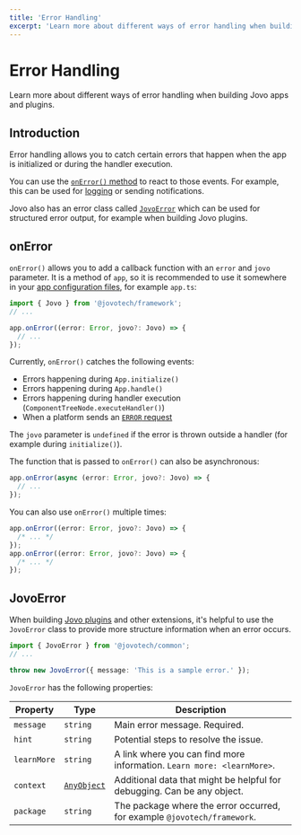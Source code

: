 ```yaml
---
title: 'Error Handling'
excerpt: 'Learn more about different ways of error handling when building Jovo apps and plugins.'
---
```


# Error Handling

Learn more about different ways of error handling when building Jovo apps and plugins.

## Introduction

Error handling allows you to catch certain errors that happen when the app is initialized or during the handler execution.

You can use the [`onError()` method](#onerror) to react to those events. For example, this can be used for [logging](https://www.jovo.tech/docs/logging) or sending notifications.

Jovo also has an error class called [`JovoError`](#jovoerror) which can be used for structured error output, for example when building Jovo plugins.

## onError

`onError()` allows you to add a callback function with an `error` and `jovo` parameter. It is a method of `app`, so it is recommended to use it somewhere in your [app configuration files](./app-config.md), for example `app.ts`:

```typescript
import { Jovo } from '@jovotech/framework';
// ...

app.onError((error: Error, jovo?: Jovo) => {
  // ...
});
```

Currently, `onError()` catches the following events:

- Errors happening during `App.initialize()`
- Errors happening during `App.handle()`
- Errors happening during handler execution (`ComponentTreeNode.executeHandler()`)
- When a platform sends an [`ERROR` request](https://www.jovo.tech/docs/input#error)

The `jovo` parameter is `undefined` if the error is thrown outside a handler (for example during `initialize()`).

The function that is passed to `onError()` can also be asynchronous:

```typescript
app.onError(async (error: Error, jovo?: Jovo) => {
  // ...
});
```

You can also use `onError()` multiple times:

```typescript
app.onError((error: Error, jovo?: Jovo) => {
  /* ... */
});
app.onError((error: Error, jovo?: Jovo) => {
  /* ... */
});
```

## JovoError

When building [Jovo plugins](https://www.jovo.tech/docs/plugins) and other extensions, it's helpful to use the `JovoError` class to provide more structure information when an error occurs.

```typescript
import { JovoError } from '@jovotech/common';
// ...

throw new JovoError({ message: 'This is a sample error.' });
```

`JovoError` has the following properties:

| Property    | Type                                                                                         | Description                                                              |
| ----------- | -------------------------------------------------------------------------------------------- | ------------------------------------------------------------------------ |
| `message`   | `string`                                                                                     | Main error message. Required.                                            |
| `hint`      | `string`                                                                                     | Potential steps to resolve the issue.                                    |
| `learnMore` | `string`                                                                                     | A link where you can find more information. `Learn more: <learnMore>`.   |
| `context`   | [`AnyObject`](https://github.com/jovotech/jovo-framework/blob/v4/latest/common/src/index.ts) | Additional data that might be helpful for debugging. Can be any object.  |
| `package`   | `string`                                                                                     | The package where the error occurred, for example `@jovotech/framework`. |
